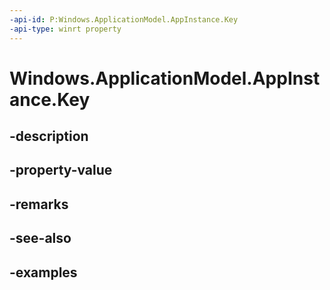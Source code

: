 ```yaml
---
-api-id: P:Windows.ApplicationModel.AppInstance.Key
-api-type: winrt property
---
```


<!-- Property syntax.
public string Key { get; }
-->

# Windows.ApplicationModel.AppInstance.Key

## -description

## -property-value

## -remarks

## -see-also

## -examples

